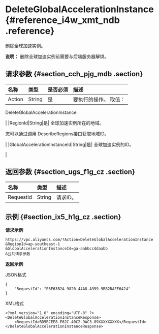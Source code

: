# DeleteGlobalAccelerationInstance {#reference_i4w_xmt_ndb .reference}

删除全球加速实例。

**说明：** 删除全球加速实例前需要与后端服务器解绑。

## 请求参数 {#section_cch_pjg_mdb .section}

|名称|类型|是否必须|描述|
|:-|:-|:---|:-|
|Action|String|是| 要执行的操作。 取值：

 DeleteGlobalAccelerationInstance

 |
|RegionId|String|是| 全球加速实例所在的地域。

 您可以通过调用 DescribeRegions接口获取地域ID。

 |
|GlobalAccelerationInstanceId|String|是| 全球加速实例的ID。

 |

## 返回参数 {#section_ugs_f1g_cz .section}

|名称|类型|描述|
|:-|:-|:-|
|RequestId|String|请求ID。|

## 示例 {#section_ix5_h1g_cz .section}

**请求示例**

``` {#createVPCpub}
https://vpc.aliyuncs.com/?Action=DeleteGlobalAccelerationInstance 
&RegionId=ap-southeast-1
&GlobalAccelerationInstanceId=ga-aabbccddaabb
&公共请求参数
```

**返回示例**

JSON格式

```
{
    "RequestId": "E6E63B2A-9820-44A8-A359-9BB2DAEE6424"
}
```

XML格式

```
<?xml version="1.0" encoding="UTF-8" ?>
<DeleteGlobalAccelerationInstanceResponse>
    <RequestId>BD5BCEE8-F62C-40C2-9AC3-89XXXXXXXXX</RequestId>
</DeleteGlobalAccelerationInstanceResponse>
```

